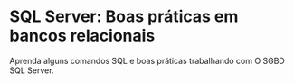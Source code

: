 # SQL Server: Boas práticas em bancos relacionais

Aprenda alguns comandos SQL e boas práticas trabalhando com O SGBD SQL Server.